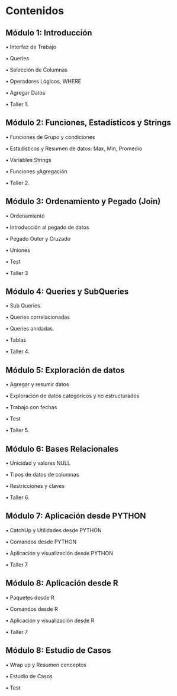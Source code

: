# Contenidos

## Módulo 1: Introducción  
• Interfaz  de Trabajo 

• Queries 

• Selección de Columnas 

• Operadores Lógicos, WHERE 

• Agregar Datos 

• Taller 1. 

## Módulo 2: Funciones, Estadísticos y Strings 
 
• Funciones de Grupo y condiciones 

• Estadísticos y Resumen de datos: Max, Min, Promedio 

• Variables Strings 

• Funciones yAgregación 

• Taller 2. 
 
## Módulo 3: Ordenamiento y Pegado (Join) 

• Ordenamiento 

• Introducción al pegado de datos 

• Pegado Outer y Cruzado 

• Uniones 

• Test 

• Taller 3 
 
## Módulo 4: Queries y SubQueries 

• Sub Queries. 

• Queries correlacionadas 

• Queries anidadas. 

• Tablas 

• Taller 4. 
 
## Módulo 5: Exploración de datos 

• Agregar y resumir datos 

• Exploración de datos categóricos y no estructurados 

• Trabajo con fechas 

• Test 

• Taller 5.

## Módulo 6: Bases Relacionales 
 
• Unicidad y valores NULL 

• Tipos de datos de columnas 

• Restricciones y claves 

• Taller 6. 
 
## Módulo 7: Aplicación desde PYTHON 
 
• CatchUp y Utilidades desde PYTHON 

• Comandos desde PYTHON 

• Aplicación y visualización desde PYTHON 

• Taller 7 

## Módulo 8: Aplicación desde R 
 
• Paquetes desde R 

• Comandos desde R 

• Aplicación y visualización desde R 

• Taller 7 
 
## Módulo 8: Estudio de Casos 
 
• Wrap up y Resumen conceptos 

• Estudio de Casos 

• Test
